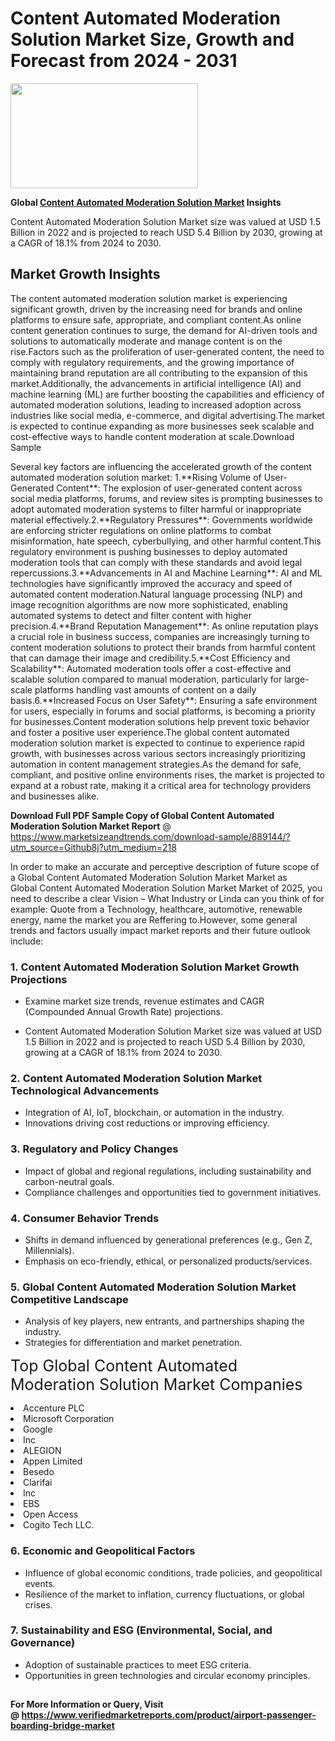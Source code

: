 <H1>Content Automated Moderation Solution Market Size, Growth and Forecast from 2024 - 2031</H1><img class="aligncenter size-medium wp-image-584254" src="https://thirdeyenews.in/wp-content/uploads/2024/09/Global-Market-Research-300x168.jpeg" alt="" width="300" height="168" /><p><strong>Global&nbsp;<a href="https://www.marketsizeandtrends.com/download-sample/889144/?utm_source=Github8j?utm_medium=218">Content Automated Moderation Solution Market</a> Insights</strong></p><p>Content Automated Moderation Solution Market size was valued at USD 1.5 Billion in 2022 and is projected to reach USD 5.4 Billion by 2030, growing at a CAGR of 18.1% from 2024 to 2030.</p><p><h2>Market Growth Insights</h2> <p>The content automated moderation solution market is experiencing significant growth, driven by the increasing need for brands and online platforms to ensure safe, appropriate, and compliant content.As online content generation continues to surge, the demand for AI-driven tools and solutions to automatically moderate and manage content is on the rise.Factors such as the proliferation of user-generated content, the need to comply with regulatory requirements, and the growing importance of maintaining brand reputation are all contributing to the expansion of this market.Additionally, the advancements in artificial intelligence (AI) and machine learning (ML) are further boosting the capabilities and efficiency of automated moderation solutions, leading to increased adoption across industries like social media, e-commerce, and digital advertising.The market is expected to continue expanding as more businesses seek scalable and cost-effective ways to handle content moderation at scale.Download Sample</p> <p>Several key factors are influencing the accelerated growth of the content automated moderation solution market: 1.**Rising Volume of User-Generated Content**: The explosion of user-generated content across social media platforms, forums, and review sites is prompting businesses to adopt automated moderation systems to filter harmful or inappropriate material effectively.2.**Regulatory Pressures**: Governments worldwide are enforcing stricter regulations on online platforms to combat misinformation, hate speech, cyberbullying, and other harmful content.This regulatory environment is pushing businesses to deploy automated moderation tools that can comply with these standards and avoid legal repercussions.3.**Advancements in AI and Machine Learning**: AI and ML technologies have significantly improved the accuracy and speed of automated content moderation.Natural language processing (NLP) and image recognition algorithms are now more sophisticated, enabling automated systems to detect and filter content with higher precision.4.**Brand Reputation Management**: As online reputation plays a crucial role in business success, companies are increasingly turning to content moderation solutions to protect their brands from harmful content that can damage their image and credibility.5.**Cost Efficiency and Scalability**: Automated moderation tools offer a cost-effective and scalable solution compared to manual moderation, particularly for large-scale platforms handling vast amounts of content on a daily basis.6.**Increased Focus on User Safety**: Ensuring a safe environment for users, especially in forums and social platforms, is becoming a priority for businesses.Content moderation solutions help prevent toxic behavior and foster a positive user experience.The global content automated moderation solution market is expected to continue to experience rapid growth, with businesses across various sectors increasingly prioritizing automation in content management strategies.As the demand for safe, compliant, and positive online environments rises, the market is projected to expand at a robust rate, making it a critical area for technology providers and businesses alike.</p><p><span class=""><strong>Download Full PDF Sample Copy of Global Content Automated Moderation Solution Market Report</strong> @ <a href="https://www.marketsizeandtrends.com/download-sample/889144/?utm_source=Github8j?utm_medium=218" target="_blank">https://www.marketsizeandtrends.com/download-sample/889144/?utm_source=Github8j?utm_medium=218</a></span></p><p>In order to make an accurate and perceptive description of future scope of a Global&nbsp;Content Automated Moderation Solution Market Market as Global&nbsp;Content Automated Moderation Solution Market Market of 2025, you need to describe a clear Vision &ndash; What Industry or Linda can you think of for example: Quote from a Technology, healthcare, automotive, renewable energy, name the market you are Reffering to.However, some general trends and factors usually impact market reports and their future outlook include:</p><h3>1.&nbsp;<strong>Content Automated Moderation Solution Market Growth Projections</strong></h3><ul><li>Examine market size trends, revenue estimates and CAGR (Compounded Annual Growth Rate) projections.</li><li><p>Content Automated Moderation Solution Market size was valued at USD 1.5 Billion in 2022 and is projected to reach USD 5.4 Billion by 2030, growing at a CAGR of 18.1% from 2024 to 2030.</p></li></ul><h3>2.&nbsp;<strong>Content Automated Moderation Solution Market Technological Advancements</strong></h3><ul><li>Integration of AI, IoT, blockchain, or automation in the industry.</li><li>Innovations driving cost reductions or improving efficiency.</li></ul><h3>3.&nbsp;<strong>Regulatory and Policy Changes</strong></h3><ul><li>Impact of global and regional regulations, including sustainability and carbon-neutral goals.</li><li>Compliance challenges and opportunities tied to government initiatives.</li></ul><h3>4.&nbsp;<strong>Consumer Behavior Trends</strong></h3><ul><li>Shifts in demand influenced by generational preferences (e.g., Gen Z, Millennials).</li><li>Emphasis on eco-friendly, ethical, or personalized products/services.</li></ul><h3>5.&nbsp;<strong>Global Content Automated Moderation Solution Market Competitive Landscape</strong></h3><ul><li>Analysis of key players, new entrants, and partnerships shaping the industry.</li><li>Strategies for differentiation and market penetration.</li></ul><p data-pm-slice="1 1 []"><span style="color: inherit; font-family: inherit; font-size: 25px;">Top Global Content Automated Moderation Solution Market Companies</span></p><div class="" data-test-id=""><p><li>Accenture PLC</li><li> Microsoft Corporation</li><li> Google</li><li> Inc</li><li> ALEGION</li><li> Appen Limited</li><li> Besedo</li><li> Clarifai</li><li> Inc</li><li> EBS</li><li> Open Access</li><li> Cogito Tech LLC.</li></p></div><h3>6.&nbsp;<strong>Economic and Geopolitical Factors</strong></h3><ul><li>Influence of global economic conditions, trade policies, and geopolitical events.</li><li>Resilience of the market to inflation, currency fluctuations, or global crises.</li></ul><h3>7.&nbsp;<strong>Sustainability and ESG (Environmental, Social, and Governance)</strong></h3><ul><li>Adoption of sustainable practices to meet ESG criteria.</li><li>Opportunities in green technologies and circular economy principles.</li></ul><h2><strong style="font-size: 14px;">For More Information or Query, Visit @&nbsp;</strong><a style="background-color: #ffffff; font-size: 14px;" href="https://www.marketsizeandtrends.com/report/content-automated-moderation-solution-market-/" target="_blank">https://www.verifiedmarketreports.com/product/airport-passenger-boarding-bridge-market</a></h2>